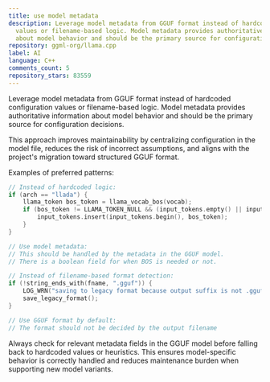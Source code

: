 ```yaml
---
title: use model metadata
description: Leverage model metadata from GGUF format instead of hardcoded configuration
  values or filename-based logic. Model metadata provides authoritative information
  about model behavior and should be the primary source for configuration decisions.
repository: ggml-org/llama.cpp
label: AI
language: C++
comments_count: 5
repository_stars: 83559
---
```


Leverage model metadata from GGUF format instead of hardcoded configuration values or filename-based logic. Model metadata provides authoritative information about model behavior and should be the primary source for configuration decisions.

This approach improves maintainability by centralizing configuration in the model file, reduces the risk of incorrect assumptions, and aligns with the project's migration toward structured GGUF format.

Examples of preferred patterns:

```cpp
// Instead of hardcoded logic:
if (arch == "llada") {
    llama_token bos_token = llama_vocab_bos(vocab);
    if (bos_token != LLAMA_TOKEN_NULL && (input_tokens.empty() || input_tokens[0] != bos_token)) {
        input_tokens.insert(input_tokens.begin(), bos_token);
    }
}

// Use model metadata:
// This should be handled by the metadata in the GGUF model. 
// There is a boolean field for when BOS is needed or not.
```

```cpp
// Instead of filename-based format detection:
if (!string_ends_with(fname, ".gguf")) {
    LOG_WRN("saving to legacy format because output suffix is not .gguf");
    save_legacy_format();
}

// Use GGUF format by default:
// The format should not be decided by the output filename
```

Always check for relevant metadata fields in the GGUF model before falling back to hardcoded values or heuristics. This ensures model-specific behavior is correctly handled and reduces maintenance burden when supporting new model variants.